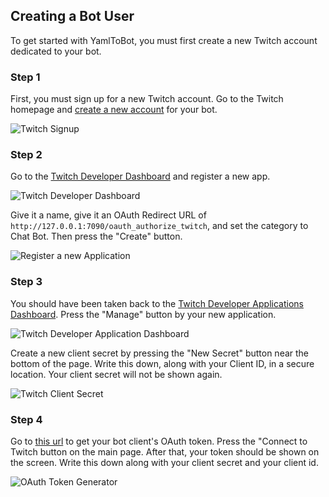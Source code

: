 ## Creating a Bot User

To get started with YamlToBot, you must first create a new Twitch account dedicated to your bot.

### Step 1

First, you must sign up for a new Twitch account. Go to the Twitch homepage and [create a new account](https://www.twitch.tv/signup) for your bot.

![Twitch Signup](assets/wiki/_images/twitch/Creating-a-Bot-User-1.png)

### Step 2

Go to the [Twitch Developer Dashboard](https://glass.twitch.tv/console/apps/create) and register a new app. 

![Twitch Developer Dashboard](assets/wiki/_images/twitch/Creating-a-Bot-User-2.1.png)

Give it a name, give it an OAuth Redirect URL of ```http://127.0.0.1:7090/oauth_authorize_twitch```, and set the category to Chat Bot. Then press the "Create" button.

![Register a new Application](assets/wiki/_images/twitch/Creating-a-Bot-User-2.2.png)

### Step 3

You should have been taken back to the [Twitch Developer Applications Dashboard](https://glass.twitch.tv/console/apps). Press the "Manage" button by your new application.

![Twitch Developer Application Dashboard](assets/wiki/_images/twitch/Creating-a-Bot-User-3.1.png)

Create a new client secret by pressing the "New Secret" button near the bottom of the page. Write this down, along with your Client ID, in a secure location. Your client secret will not be shown again.

![Twitch Client Secret](assets/wiki/_images/twitch/Creating-a-Bot-User-3.2.png)

### Step 4

Go to [this url](http://twitchapps.com/tmi/) to get your bot client's OAuth token. Press the "Connect to Twitch button on the main page. After that, your token should be shown on the screen. Write this down along with your client secret and your client id.

![OAuth Token Generator](assets/wiki/_images/twitch/Creating-a-Bot-User-4.png)

